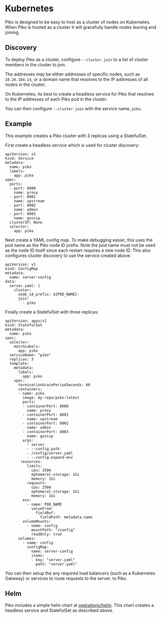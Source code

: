 # Kubernetes

Piko is designed to be easy to host as a cluster of nodes on Kubernetes. When
Piko is hosted as a cluster it will gracefully handle nodes leaving and
joining.

## Discovery

To deploy Piko as a cluster, configure `--cluster.join` to a list of cluster
members in the cluster to join.

The addresses may be either addresses of specific nodes, such as
`10.26.104.14`, or a domain name that resolves to the IP addresses of all nodes
in the cluster.

On Kubernetes, its best to create a headless service for Piko that resolves to
the IP addresses of each Piko pod in the cluster.

You can then configure `--cluster.join` with the service name, `piko`.

## Example

This example creates a Piko cluster with 3 replicas using a StatefulSet.

First create a headless service which is used for cluster discovery:
```
apiVersion: v1
kind: Service
metadata:
  name: piko
  labels:
    app: piko
spec:
  ports:
  - port: 8000
    name: proxy
  - port: 8001
    name: upstream
  - port: 8002
    name: admin
  - port: 8003
    name: gossip
  clusterIP: None
  selector:
    app: piko
```

Next create a YAML config map. To make debugging easier, this uses the pod name
as the Piko node ID prefix. Note the pod name must not be used as the node ID
itself since each restart requires a new node ID. This also configures cluster
discovery to use the service created above:

```
apiVersion: v1
kind: ConfigMap
metadata:
  name: server-config
data:
  server.yaml: |
    cluster:
      node_id_prefix: ${POD_NAME}-
      join:
        - piko
```

Finally create a StatefulSet with three replicas:

```
apiVersion: apps/v1
kind: StatefulSet
metadata:
  name: piko
spec:
  selector:
    matchLabels:
      app: piko
  serviceName: "piko"
  replicas: 3
  template:
    metadata:
      labels:
        app: piko
    spec:
      terminationGracePeriodSeconds: 60
      containers:
      - name: piko
        image: my-repo/piko:latest
        ports:
        - containerPort: 8000
          name: proxy
        - containerPort: 8001
          name: upstream
        - containerPort: 8002
          name: admin
        - containerPort: 8003
          name: gossip
        args:
          - server
          - --config.path
          - /config/server.yaml
          - --config.expand-env
       resources:
          limits:
            cpu: 250m
            ephemeral-storage: 1Gi
            memory: 1Gi
          requests:
            cpu: 250m
            ephemeral-storage: 1Gi
            memory: 1Gi
        env:
          - name: POD_NAME
            valueFrom:
              fieldRef:
                fieldPath: metadata.name
        volumeMounts:
          - name: config
            mountPath: "/config"
            readOnly: true
      volumes:
        - name: config
          configMap:
            name: server-config
            items:
            - key: "server.yaml"
              path: "server.yaml"
```

You can then setup the any required load balancers (such as a Kubernetes
Gatweay) or services to route requests to the server.
to Piko. 

## Helm

Piko includes a simple helm chart at [operations/helm](../../operations/helm).
This chart creates a headless service and StatefulSet as described above.

